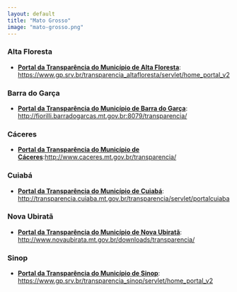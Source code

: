 ```yaml
---
layout: default
title: "Mato Grosso"
image: "mato-grosso.png"
---
```


### Alta Floresta

- **[Portal da Transparência do Município de Alta Floresta](https://www.gp.srv.br/transparencia_altafloresta/servlet/home_portal_v2)**: https://www.gp.srv.br/transparencia_altafloresta/servlet/home_portal_v2

### Barra do Garça

- **[Portal da Transparência do Município de Barra do Garça](http://fiorilli.barradogarcas.mt.gov.br:8079/transparencia/)**: http://fiorilli.barradogarcas.mt.gov.br:8079/transparencia/

### Cáceres

- **[Portal da Transparência do Município de Cáceres](http://www.caceres.mt.gov.br/transparencia/)**:http://www.caceres.mt.gov.br/transparencia/

### Cuiabá

- **[Portal da Transparência do Município de Cuiabá](http://transparencia.cuiaba.mt.gov.br/transparencia/servlet/portalcuiaba)**: http://transparencia.cuiaba.mt.gov.br/transparencia/servlet/portalcuiaba

### Nova Ubiratã

- **[Portal da Transparência do Município de Nova Ubiratã](http://www.novaubirata.mt.gov.br/downloads/transparencia/)**: http://www.novaubirata.mt.gov.br/downloads/transparencia/

### Sinop

- **[Portal da Transparência do Município de Sinop](https://www.gp.srv.br/transparencia_sinop/servlet/home_portal_v2)**: https://www.gp.srv.br/transparencia_sinop/servlet/home_portal_v2
